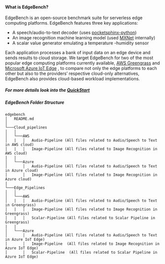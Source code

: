 #### What is EdgeBench?
EdgeBench is an open-source benchmark suite for serverless edge computing platforms. EdgeBench features three key applications: 

- A speech/audio-to-text decoder (uses [pocketsphinx-python](https://github.com/bambocher/pocketsphinx-python))
- An image recognition machine learning model (used [MXNet](https://github.com/apache/incubator-mxnet) internally)
- A scalar value generator emulating a temperature -humidity sensor

Each application processes a bank of input data on an edge device and sends results to cloud storage. We target EdgeBench for two of the most popular edge computing platforms currently available, [AWS Greengrass](https://aws.amazon.com/greengrass/) and [Microsoft Azure IoT Edge](https://azure.microsoft.com/en-us/services/iot-edge/) , to compare not only the edge platforms to each other but also to the providers’ respective cloud-only alternatives, EdgeBench also provides cloud-based workload implementations.

##### For more details look into the [QuickStart](https://github.com/akaanirban/edgebench/wiki/QuickStart)

##### EdgeBench Folder Structure

```
edgebench
│   README.md
│
└───Cloud_pipelines
│   │   
│   └───AWS
│   |   │   Audio-Pipeline (All files related to Audio/Speech to Text in AWS cloud)
│   |   │   Image-Pipeline (All files related to Image Recognition in AWS cloud)
|   |
│   └───Azure
│       │   Audio-Pipeline (All files related to Audio/Speech to Text in Azure cloud)
│       │   Image-Pipeline (All files related to Image Recognition in Azure cloud)
|       
└───Edge_Pipelines
│   │   
│   └───AWS
│   |   │   Audio-Pipeline (All files related to Audio/Speech to Text in Greengrass)
│   |   │   Image-Pipeline (All files related to Image Recognition in Greengrass)
│   |   │   Scalar-Pipeline (All files related to Scalar Pipeline in Greengrass)
|   |
│   └───Azure
│       │   Audio-Pipeline (All files related to Audio/Speech to Text in Azure IoT Edge)
│       │   Image-Pipeline  (All files related to Image Recognition in Azure IoT Edge)
│       │   Scalar-Pipeline  (All files related to Scalar Pipeline in Azure IoT Edge)
```
